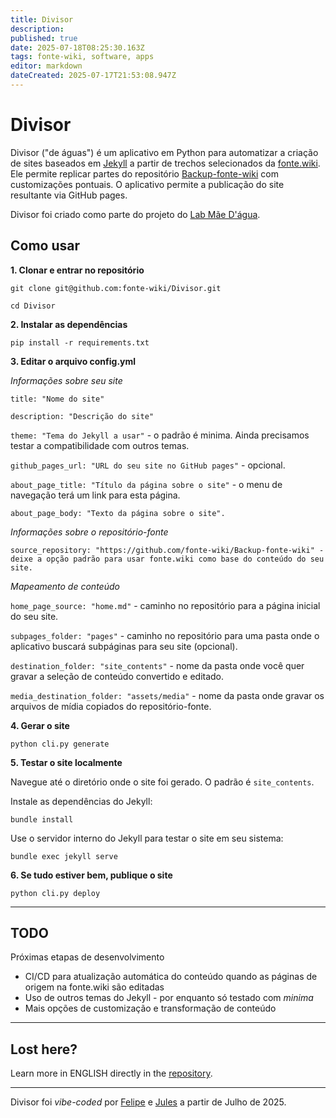 ```yaml
---
title: Divisor
description: 
published: true
date: 2025-07-18T08:25:30.163Z
tags: fonte-wiki, software, apps
editor: markdown
dateCreated: 2025-07-17T21:53:08.947Z
---
```


# Divisor

Divisor ("de águas") é um aplicativo em Python para automatizar a criação de sites baseados em [Jekyll](https://jekyllrb.com/) a partir de trechos selecionados da [fonte.wiki](https://fonte.wiki). Ele permite replicar partes do repositório [Backup-fonte-wiki](https://github.com/fonte-wiki/Backup-fonte-wiki) com customizações pontuais. O aplicativo permite a publicação do site resultante via GitHub pages.

Divisor foi criado como parte do projeto do [Lab Mãe D'água](https://fonte.wiki/projetos/maedagua).

## Como usar

**1. Clonar e entrar no repositório**

`git clone git@github.com:fonte-wiki/Divisor.git`

`cd Divisor`

**2. Instalar as dependências**

`pip install -r requirements.txt`

**3. Editar o arquivo config.yml**

*Informações sobre seu site*

`title: "Nome do site"`

`description: "Descrição do site"`

`theme: "Tema do Jekyll a usar"` - o padrão é minima. Ainda precisamos testar a compatibilidade com outros temas.

`github_pages_url: "URL do seu site no GitHub pages"` - opcional.

`about_page_title: "Título da página sobre o site"` - o menu de navegação terá um link para esta página.

`about_page_body: "Texto da página sobre o site".`

*Informações sobre o repositório-fonte*

`source_repository: "https://github.com/fonte-wiki/Backup-fonte-wiki" - deixe a opção padrão para usar fonte.wiki como base do conteúdo do seu site.`

*Mapeamento de conteúdo*

`home_page_source: "home.md"` - caminho no repositório para a página inicial do seu site.

`subpages_folder: "pages"` - caminho no repositório para uma pasta onde o aplicativo buscará subpáginas para seu site (opcional).

`destination_folder: "site_contents"` - nome da pasta onde você quer gravar a seleção de conteúdo convertido e editado.

`media_destination_folder: "assets/media"` - nome da pasta onde gravar os arquivos de mídia copiados do repositório-fonte.

**4. Gerar o site**

`python cli.py generate`

**5. Testar o site localmente**

Navegue até o diretório onde o site foi gerado. O padrão é `site_contents`.

Instale as dependências do Jekyll:

`bundle install`

Use o servidor interno do Jekyll para testar o site em seu sistema:

`bundle exec jekyll serve`

**6. Se tudo estiver bem, publique o site**

`python cli.py deploy`

---

## TODO

Próximas etapas de desenvolvimento

- CI/CD para atualização automática do conteúdo quando as páginas de origem na fonte.wiki são editadas
- Uso de outros temas do Jekyll - por enquanto só testado com *minima*
- Mais opções de customização e transformação de conteúdo

---

## Lost here?

Learn more in ENGLISH directly in the [repository](https://github.com/fonte-wiki/divisor).

---

Divisor foi _vibe-coded_ por [Felipe](/pessoas/felipe-fonseca) e [Jules](https://jules.google.com/) a partir de Julho de 2025.
